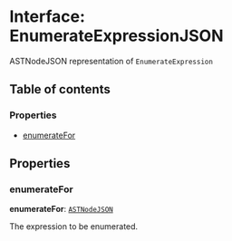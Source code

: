 # Interface: EnumerateExpressionJSON

ASTNodeJSON representation of `EnumerateExpression`

## Table of contents

### Properties

* [enumerateFor](/en/auto-docs/variable-core/interfaces/EnumerateExpressionJSON.md#enumeratefor)

## Properties

### enumerateFor

**enumerateFor**: [`ASTNodeJSON`](/en/auto-docs/variable-core/interfaces/ASTNodeJSON.md)

The expression to be enumerated.
